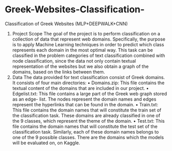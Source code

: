 # Greek-Websites-Classification-
Classification of Greek Websites (MLP+DEEPWALK+CNN)
1. Project Scope
The goal of the project is to perform classification on a collection of data that represent web
domains. Specifically, the purpose is to apply Machine Learning techniques in order to
predict which class represents each domain in the most optimal way. This task can be
classified in the problem categories of text classification combined with node classification,
since the data not only contain textual representation of the websites but we also obtain a
graph of the domains, based on the links between them.
2. Data
The data provided for text classification consist of Greek domains. It consists of four main
directories:
• Domains.zip: This file contains the textual content of the domains that are included
in our project.
• Edgelist.txt: This file contains a large part of the Greek web graph stored as an edge-
list. The nodes represent the domain names and edges represent the hyperlinks that
can be found in the domain.
• Train.txt: This file contains the domain names that will constitute the train set of the
classification task. These domains are already classified in one of the 9 classes, which
represent the theme of the domain.
• Test.txt: This file contains the domain names that will constitute the test set of the
classification task. Similarly, each of these domain names belongs to one of the 9
possible classes. There are the domains which the models will be evaluated on, on
Kaggle.

